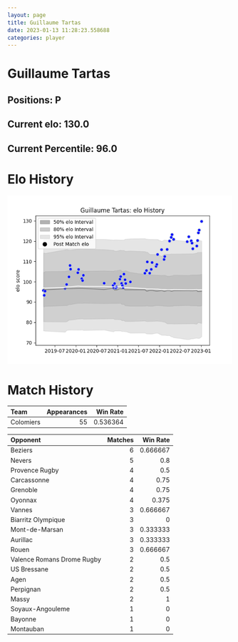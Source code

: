 ```yaml
---  
layout: page  
title: Guillaume Tartas  
date: 2023-01-13 11:28:23.558688  
categories: player  
---
```

# Guillaume Tartas

## Positions: P

## Current elo: 130.0

## Current Percentile: 96.0

# Elo History


![elo history](history_GuillaumeTartas.png)
# Match History


| Team      |   Appearances |   Win Rate |
|:----------|--------------:|-----------:|
| Colomiers |            55 |   0.536364 |

| Opponent                   |   Matches |   Win Rate |
|:---------------------------|----------:|-----------:|
| Beziers                    |         6 |   0.666667 |
| Nevers                     |         5 |   0.8      |
| Provence Rugby             |         4 |   0.5      |
| Carcassonne                |         4 |   0.75     |
| Grenoble                   |         4 |   0.75     |
| Oyonnax                    |         4 |   0.375    |
| Vannes                     |         3 |   0.666667 |
| Biarritz Olympique         |         3 |   0        |
| Mont-de-Marsan             |         3 |   0.333333 |
| Aurillac                   |         3 |   0.333333 |
| Rouen                      |         3 |   0.666667 |
| Valence Romans Drome Rugby |         2 |   0.5      |
| US Bressane                |         2 |   0.5      |
| Agen                       |         2 |   0.5      |
| Perpignan                  |         2 |   0.5      |
| Massy                      |         2 |   1        |
| Soyaux-Angouleme           |         1 |   0        |
| Bayonne                    |         1 |   0        |
| Montauban                  |         1 |   0        |